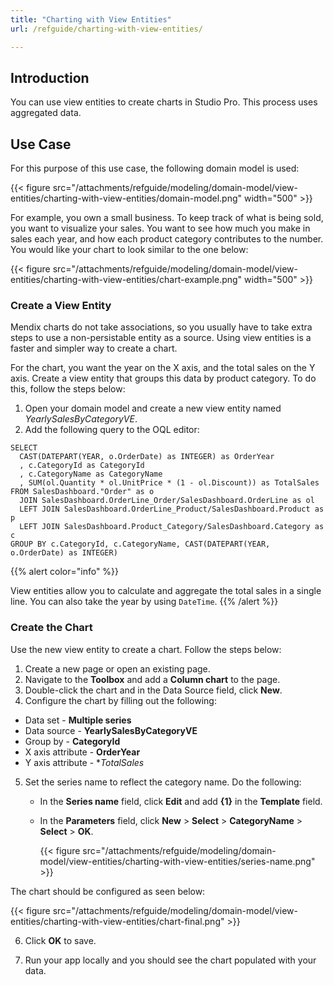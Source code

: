 ```yaml
---
title: "Charting with View Entities"
url: /refguide/charting-with-view-entities/

---
```


## Introduction

You can use view entities to create charts in Studio Pro. This process uses aggregated data. 

## Use Case

For this purpose of this use case, the following domain model is used:

{{< figure src="/attachments/refguide/modeling/domain-model/view-entities/charting-with-view-entities/domain-model.png" width="500" >}}

For example, you own a small business. To keep track of what is being sold, you want to visualize your sales. You want to see how much you make in sales each year, and how each product category contributes to the number. You would like your chart to look similar to the one below:

{{< figure src="/attachments/refguide/modeling/domain-model/view-entities/charting-with-view-entities/chart-example.png" width="500" >}}

### Create a View Entity

Mendix charts do not take associations, so you usually have to take extra steps to use a non-persistable entity as a source. Using view entities is a faster and simpler way to create a chart.

For the chart, you want the year on the X axis, and the total sales on the Y axis. Create a view entity that groups this data by product category. To do this, follow the steps below:

1. Open your domain model and create a new view entity named *YearlySalesByCategoryVE*. 
2. Add the following query to the OQL editor:

```
SELECT
  CAST(DATEPART(YEAR, o.OrderDate) as INTEGER) as OrderYear
  , c.CategoryId as CategoryId
  , c.CategoryName as CategoryName
  , SUM(ol.Quantity * ol.UnitPrice * (1 - ol.Discount)) as TotalSales
FROM SalesDashboard."Order" as o
  JOIN SalesDashboard.OrderLine_Order/SalesDashboard.OrderLine as ol
  LEFT JOIN SalesDashboard.OrderLine_Product/SalesDashboard.Product as p
  LEFT JOIN SalesDashboard.Product_Category/SalesDashboard.Category as c
GROUP BY c.CategoryId, c.CategoryName, CAST(DATEPART(YEAR, o.OrderDate) as INTEGER)
``` 

{{% alert color="info" %}}

View entities allow you to calculate and aggregate the total sales in a single line. You can also take the year by using `DateTime`. 
{{% /alert %}}

### Create the Chart

Use the new view entity to create a chart. Follow the steps below:

1. Create a new page or open an existing page.
2. Navigate to the **Toolbox** and add a **Column chart** to the page. 
3. Double-click the chart and in the Data Source field, click **New**. 
4. Configure the chart by filling out the following:

* Data set - **Multiple series**
* Data source - **YearlySalesByCategoryVE**
* Group by - **CategoryId** 
* X axis attribute - **OrderYear**
* Y axis attribute - **TotalSales*

5. Set the series name to reflect the category name. Do the following:
  
   * In the **Series name** field, click **Edit** and add **{1}** in the **Template** field. 
   * In the **Parameters** field, click **New** > **Select** > **CategoryName** > **Select** > **OK**.

        {{< figure src="/attachments/refguide/modeling/domain-model/view-entities/charting-with-view-entities/series-name.png" >}}

 The chart should be configured as seen below: 

{{< figure src="/attachments/refguide/modeling/domain-model/view-entities/charting-with-view-entities/chart-final.png" >}}

6. Click **OK** to save.

7. Run your app locally and you should see the chart populated with your data. 
